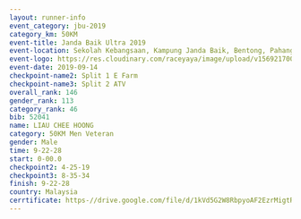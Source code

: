 ```yaml
---
layout: runner-info 
event_category: jbu-2019 
category_km: 50KM 
event-title: Janda Baik Ultra 2019  
event-location: Sekolah Kebangsaan, Kampung Janda Baik, Bentong, Pahang, Malaysia 
event-logo: https://res.cloudinary.com/raceyaya/image/upload/v1569217009/logo/janda-baik_vch1pc.jpg 
event-date: 2019-09-14 
checkpoint-name2: Split 1 E Farm 
checkpoint-name3: Split 2 ATV 
overall_rank: 146
gender_rank: 113
category_rank: 46
bib: 52041
name: LIAU CHEE HOONG
category: 50KM Men Veteran
gender: Male
time: 9-22-28
start: 0-00.0
checkpoint2: 4-25-19
checkpoint3: 8-35-34
finish: 9-22-28
country: Malaysia
cerrtificate: https-//drive.google.com/file/d/1kVd5G2W8RbpyoAF2EzrMigtR6-aNeibL/view?usp=sharing
---
```

